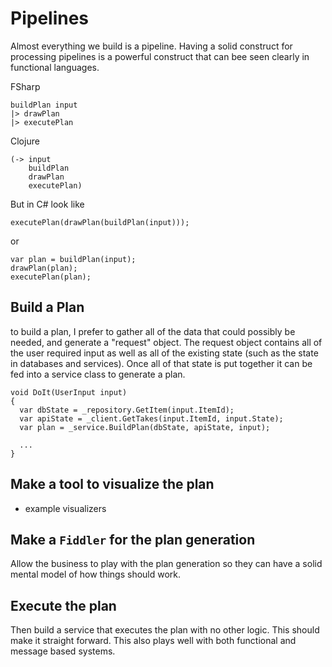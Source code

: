 # Pipelines

Almost everything we build is a pipeline. Having a solid construct for processing pipelines is a powerful construct that can bee seen clearly in functional languages.

FSharp

```
buildPlan input
|> drawPlan
|> executePlan
```

Clojure

```
(-> input
    buildPlan
    drawPlan
    executePlan)
```

But in C# look like

```
executePlan(drawPlan(buildPlan(input)));
```

or 

```
var plan = buildPlan(input);
drawPlan(plan);
executePlan(plan);
```

## Build a Plan

to build a plan, I prefer to gather all of the data that could possibly be needed, and generate a "request" object. The request object contains all of the user required input as well as all of the existing state (such as the state in databases and services). Once all of that state is put together it can be fed into a service class to generate a plan.

```
void DoIt(UserInput input)
{
  var dbState = _repository.GetItem(input.ItemId);
  var apiState = _client.GetTakes(input.ItemId, input.State);
  var plan = _service.BuildPlan(dbState, apiState, input);
  
  ...
}
```

## Make a tool to visualize the plan

- example visualizers

## Make a `Fiddler` for the plan generation

Allow the business to play with the plan generation so they can have a solid mental model of how things should work.


## Execute the plan

Then build a service that executes the plan with no other logic. This should make it straight forward. This also plays well with both functional and message based systems.